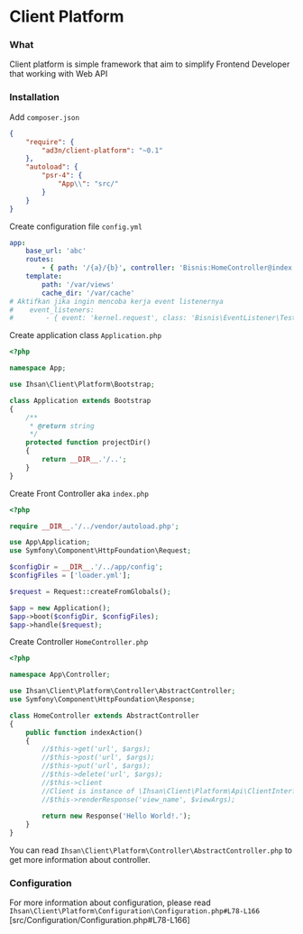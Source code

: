 # Client Platform #

### What

Client platform is simple framework that aim to simplify Frontend Developer that working with Web API

### Installation

Add `composer.json`

```json
{
    "require": {
        "ad3n/client-platform": "~0.1"
    },
    "autoload": {
        "psr-4": {
            "App\\": "src/"
        }
    }
}

```

Create configuration file `config.yml`

```yaml
app:
    base_url: 'abc'
    routes:
        - { path: '/{a}/{b}', controller: 'Bisnis:HomeController@index', methods: ['GET'] }
    template:
        path: '/var/views'
        cache_dir: '/var/cache'
# Aktifkan jika ingin mencoba kerja event listenernya
#    event_listeners:
#        - { event: 'kernel.request', class: 'Bisnis\EventListener\TestListener', method: 'test' }
```

Create application class `Application.php`

```php
<?php

namespace App;

use Ihsan\Client\Platform\Bootstrap;

class Application extends Bootstrap
{
    /**
     * @return string
     */
    protected function projectDir()
    {
        return __DIR__.'/..';
    }
}

```

Create Front Controller aka `index.php`

```php
<?php

require __DIR__.'/../vendor/autoload.php';

use App\Application;
use Symfony\Component\HttpFoundation\Request;

$configDir = __DIR__.'/../app/config';
$configFiles = ['loader.yml'];

$request = Request::createFromGlobals();

$app = new Application();
$app->boot($configDir, $configFiles);
$app->handle($request);

```

Create Controller `HomeController.php`

```php
<?php

namespace App\Controller;

use Ihsan\Client\Platform\Controller\AbstractController;
use Symfony\Component\HttpFoundation\Response;

class HomeController extends AbstractController
{
    public function indexAction()
    {
        //$this->get('url', $args);
        //$this->post('url', $args);
        //$this->put('url', $args);
        //$this->delete('url', $args);
        //$this->client
        //Client is instance of \Ihsan\Client\Platform\Api\ClientInterface
        //$this->renderResponse('view_name', $viewArgs);
        
        return new Response('Hello World!.');
    }
}

```

You can read `Ihsan\Client\Platform\Controller\AbstractController.php` to get more information about controller.

### Configuration

For more information about configuration, please read `Ihsan\Client\Platform\Configuration\Configuration.php#L78-L166` [src/Configuration/Configuration.php#L78-L166]
